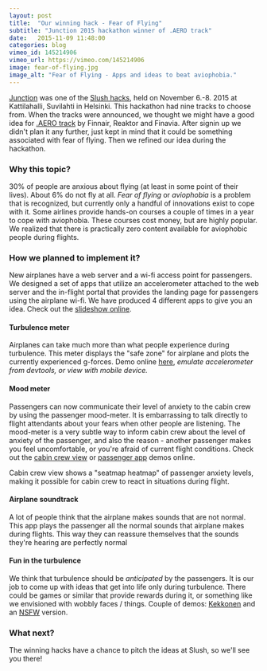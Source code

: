 ```yaml
---
layout: post
title:  "Our winning hack - Fear of Flying"
subtitle: "Junction 2015 hackathon winner of .AERO track"
date:   2015-11-09 11:48:00
categories: blog
vimeo_id: 145214906
vimeo_url: https://vimeo.com/145214906
image: fear-of-flying.jpg
image_alt: "Fear of Flying - Apps and ideas to beat aviophobia."
---
```


[Junction](http://hackjunction.com/) was one of the [Slush
hacks](www.slush.org/hacks/), held on November 6.-8. 2015 at Kattilahalli,
Suvilahti in Helsinki. This hackathon had nine tracks to choose from. When the
tracks were announced, we thought we might have a good idea for [.AERO
track](http://futureoftravel.co/) by Finnair, Reaktor and Finavia. After
signin up we didn't plan it any further, just kept in mind that it could be
something associated with fear of flying. Then we refined our idea during the hackathon.

### Why this topic?

30% of people are anxious about flying (at least in some point of their
lives). About 6% do not fly at all. _Fear of flying_ or _aviophobia_ is a
problem that is recognized, but currently only a handful of innovations exist
to cope with it. Some airlines provide hands-on courses a couple of times in a
year to cope with aviophobia. These courses cost money, but are highly
popular. We realized that there is practically zero content available for
aviophobic people during flights.

### How we planned to implement it?

New airplanes have a web server and a wi-fi access point for passengers. We
designed a set of apps that utilize an accelerometer attached to the web
server and the in-flight portal that provides the landing page for passengers
using the airplane wi-fi. We have produced 4 different apps to give you an
idea. Check out the [slideshow online](http://aero.codercoded.com).

#### Turbulence meter

Airplanes can take much more than what people experience during turbulence.
This meter displays the "safe zone" for airplane and plots the currently
experienced g-forces. Demo online
[here](http://aero.codercoded.com/turbulence/), *emulate accelerometer from
devtools, or view with mobile device.*

#### Mood meter

Passengers can now communicate their level of anxiety to the cabin crew by
using the passenger mood-meter. It is embarrassing to talk directly to flight
attendants about your fears when other people are listening. The mood-meter is
a very subtle way to inform cabin crew about the level of anxiety of the
passenger, and also the reason - another passenger makes you feel
uncomfortable, or you're afraid of current flight conditions. Check out the
[cabin crew view](http://aero.codercoded.com/seatmap/) or [passenger
app](http://aero.codercoded.com/slider/) demos online.

Cabin crew view shows a "seatmap heatmap" of passenger anxiety levels, making
it possible for cabin crew to react in situations during flight.

#### Airplane soundtrack

A lot of people think that the airplane makes sounds
that are not normal. This app plays the passenger all the normal sounds that
airplane makes during flights. This way they can reassure themselves that the
sounds they're hearing are perfectly normal

#### Fun in the turbulence

We think that turbulence should be _anticipated_ by the passengers. It is our
job to come up with ideas that get into life only during turbulence. There
could be games or similar that provide rewards during it, or something like we
envisioned with wobbly faces / things. Couple of demos:
[Kekkonen](http://aero.codercoded.com/fun/) and an
[NSFW](http://aero.codercoded.com/boobs/) version.

### What next?

The winning hacks have a chance to pitch the ideas at Slush, so we'll see you
there!

